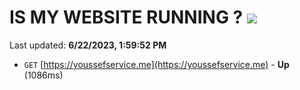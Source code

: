 # IS MY WEBSITE RUNNING ? [![](https://img.shields.io/static/v1?label=Sponsor&message=%E2%9D%A4&logo=GitHub&color=%23fe8e86)](https://github.com/sponsors/<username>)

Last updated: **6/22/2023, 1:59:52 PM**

- `GET` [https://youssefservice.me](https://youssefservice.me) - **Up** (1086ms)
